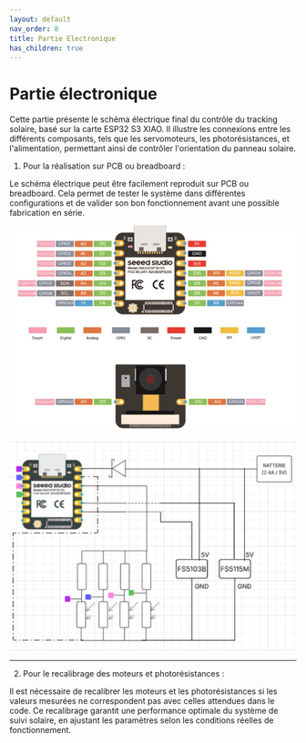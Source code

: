 ```yaml
---
layout: default
nav_order: 8
title: Partie Electronique
has_children: true
---
```


# Partie électronique

Cette partie présente le schéma électrique final du contrôle du tracking solaire, basé sur la carte ESP32 S3 XIAO. Il illustre les connexions entre les différents composants, tels que les servomoteurs, les photorésistances, et l'alimentation, permettant ainsi de contrôler l'orientation du panneau solaire.



1. Pour la réalisation sur PCB ou breadboard :

Le schéma électrique peut être facilement reproduit sur PCB ou breadboard. Cela permet de tester le système dans différentes configurations et de valider son bon fonctionnement avant une possible fabrication en série.

![](../Partie_électronique/schéma_élec1.png)

![](../Partie_électronique/schéma_élec2.png)

---

2. Pour le recalibrage des moteurs et photorésistances :

Il est nécessaire de recalibrer les moteurs et les photorésistances si les valeurs mesurées ne correspondent pas avec celles attendues dans le code. Ce recalibrage garantit une performance optimale du système de suivi solaire, en ajustant les paramètres selon les conditions réelles de fonctionnement.
